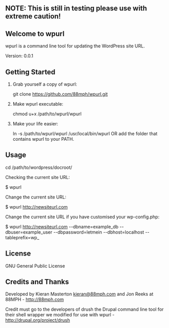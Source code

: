 NOTE: This is still in testing please use with extreme caution!
------------------

Welcome to wpurl
------------------

wpurl is a command line tool for updating the WordPress site URL.

Version: 0.0.1

Getting Started
---------------

1. Grab yourself a copy of wpurl:

    git clone https://github.com/88mph/wpurl.git

2. Make wpurl executable:

    chmod u+x /path/to/wpurl/wpurl

3. Make your life easier:

    ln -s /path/to/wpurl/wpurl /usr/local/bin/wpurl OR add the folder that contains wpurl to your PATH.
   
   
Usage
-----

cd /path/to/wordpress/docroot/

Checking the current site URL:

$ wpurl

Change the current site URL:

$ wpurl http://newsiteurl.com


Change the current site URL if you have customised your wp-config.php:

$ wpurl http://newsiteurl.com --dbname=example_db --dbuser=example_user --dbpassword=letmein --dbhost=localhost --tableprefix=wp_

License
-------

GNU General Public License

Credits and Thanks
------------------

Developed by Kieran Masterton <kieran@88mph.com> and Jon Reeks at 88MPH - <http://88mph.com>

Credit must go to the developers of drush the Drupal command line tool for their shell wrapper we modified for use with wpurl - <http://drupal.org/project/drush>